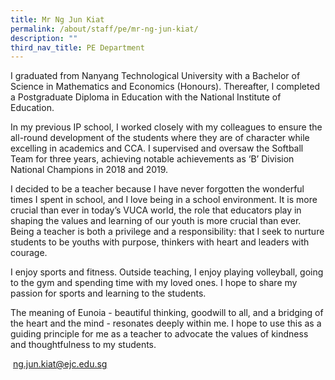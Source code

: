 ```yaml
---
title: Mr Ng Jun Kiat
permalink: /about/staff/pe/mr-ng-jun-kiat/
description: ""
third_nav_title: PE Department
---
```



I graduated from Nanyang Technological University with a Bachelor of Science in Mathematics and Economics (Honours). Thereafter, I completed a Postgraduate Diploma in Education with the National Institute of Education.

In my previous IP school, I worked closely with my colleagues to ensure the all-round development of the students where they are of character while excelling in academics and CCA. I supervised and oversaw the Softball Team for three years, achieving notable achievements as ‘B’ Division National Champions in 2018 and 2019.

I decided to be a teacher because I have never forgotten the wonderful times I spent in school, and I love being in a school environment. It is more crucial than ever in today’s VUCA world, the role that educators play in shaping the values and learning of our youth is more crucial than ever. Being a teacher is both a privilege and a responsibility: that I seek to nurture students to be youths with purpose, thinkers with heart and leaders with courage.

I enjoy sports and fitness. Outside teaching, I enjoy playing volleyball, going to the gym and spending time with my loved ones. I hope to share my passion for sports and learning to the students.

The meaning of Eunoia - beautiful thinking, goodwill to all, and a bridging of the heart and the mind - resonates deeply within me. I hope to use this as a guiding principle for me as a teacher to advocate the values of kindness and thoughtfulness to my students.

 [ng.jun.kiat@ejc.edu.sg](mailto:ng.jun.kiat@ejc.edu.sg)